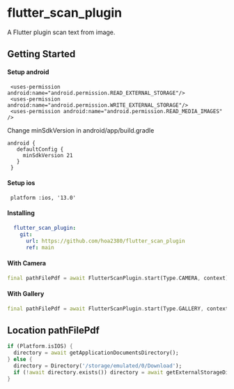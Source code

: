 # flutter_scan_plugin

A Flutter plugin scan text from image.

## Getting Started

#### Setup android
```android
 <uses-permission android:name="android.permission.READ_EXTERNAL_STORAGE"/>
 <uses-permission android:name="android.permission.WRITE_EXTERNAL_STORAGE"/>
 <uses-permission android:name="android.permission.READ_MEDIA_IMAGES" />
```
Change minSdkVersion in android/app/build.gradle
```android
android {                                                                                     
   defaultConfig {                                                                             
     minSdkVersion 21                                                                         
   }                                                                                           
 }   
```
#### Setup ios

```podfile
 platform :ios, '13.0'
```

#### Installing

```yaml
  flutter_scan_plugin:
    git:
      url: https://github.com/hoa2380/flutter_scan_plugin
      ref: main
```
#### With Camera

```dart
final pathFilePdf = await FlutterScanPlugin.start(Type.CAMERA, context);
```
#### With Gallery

```dart
final pathFilePdf = await FlutterScanPlugin.start(Type.GALLERY, context);
```
## Location pathFilePdf
```dart
if (Platform.isIOS) {
  directory = await getApplicationDocumentsDirectory();
} else {
  directory = Directory('/storage/emulated/0/Download');
  if (!await directory.exists()) directory = await getExternalStorageDirectory();
}
```


